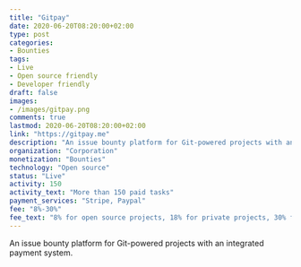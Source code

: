 ```yaml
---
title: "Gitpay"
date: 2020-06-20T08:20:00+02:00
type: post
categories:
- Bounties
tags:
- Live
- Open source friendly
- Developer friendly
draft: false
images:
- /images/gitpay.png
comments: true
lastmod: 2020-06-20T08:20:00+02:00
link: "https://gitpay.me"
description: "An issue bounty platform for Git-powered projects with an integrated payment system."
organization: "Corporation"
monetization: "Bounties"
technology: "Open source"
status: "Live"
activity: 150
activity_text: "More than 150 paid tasks"
payment_services: "Stripe, Paypal"
fee: "8%-30%"
fee_text: "8% for open source projects, 18% for private projects, 30% for support"
---
```


An issue bounty platform for Git-powered projects with an integrated payment system.<!--more-->

